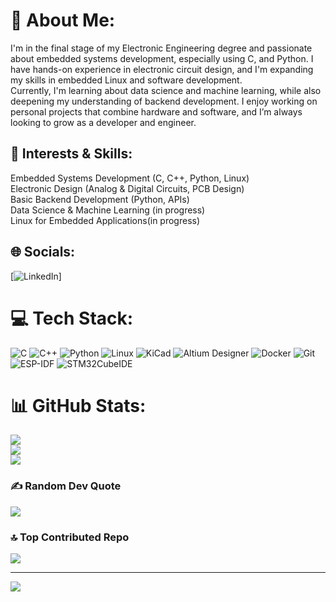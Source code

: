 # 💫 About Me:
I'm in the final stage of my Electronic Engineering degree and passionate about embedded systems development, especially using C, and Python. I have hands-on experience in electronic circuit design, and I'm expanding my skills in embedded Linux and software development.<br>
Currently, I'm learning about data science and machine learning, while also deepening my understanding of backend development. I enjoy working on personal projects that combine hardware and software, and I’m always looking to grow as a developer and engineer.<br>
## 🔧 Interests & Skills:

Embedded Systems Development (C, C++, Python, Linux)<br>
Electronic Design (Analog & Digital Circuits, PCB Design)<br>
Basic Backend Development (Python, APIs)<br>
Data Science & Machine Learning (in progress)<br>
Linux for Embedded Applications(in progress)<br>

## 🌐 Socials:
[![LinkedIn](https://www.linkedin.com/in/carlos-s-rangel)]



# 💻 Tech Stack:
![C](https://img.shields.io/badge/c-%2300599C.svg?style=for-the-badge&logo=c&logoColor=white) 
![C++](https://img.shields.io/badge/c++-%2300599C.svg?style=for-the-badge&logo=c%2B%2B&logoColor=white) 
![Python](https://img.shields.io/badge/python-3670A0?style=for-the-badge&logo=python&logoColor=ffdd54) 
![Linux](https://img.shields.io/badge/Linux-FCC624?style=for-the-badge&logo=linux&logoColor=black)
![KiCad](https://img.shields.io/badge/KiCad-314CB3?style=for-the-badge&logo=kicad&logoColor=white)
![Altium Designer](https://img.shields.io/badge/Altium_Designer-A5915F?style=for-the-badge&logo=altiumdesigner&logoColor=white)
![Docker](https://img.shields.io/badge/Docker-2496ED?style=for-the-badge&logo=docker&logoColor=white)
![Git](https://img.shields.io/badge/git-%23F05033.svg?style=for-the-badge&logo=git&logoColor=white)
![ESP-IDF](https://img.shields.io/badge/ESP--IDF-FF6F00?style=for-the-badge&logo=espressif&logoColor=white)
![STM32CubeIDE](https://img.shields.io/badge/STM32CubeIDE-03234B?style=for-the-badge&logo=stmicroelectronics&logoColor=white)

# 📊 GitHub Stats:
![](https://github-readme-stats.vercel.app/api?username=Carclox&theme=algolia&hide_border=false&include_all_commits=false&count_private=false)<br/>
![](https://github-readme-streak-stats.herokuapp.com/?user=Carclox&theme=algolia&hide_border=false)<br/>
![](https://github-readme-stats.vercel.app/api/top-langs/?username=Carclox&theme=algolia&hide_border=false&include_all_commits=false&count_private=false&layout=compact)

### ✍️ Random Dev Quote
![](https://quotes-github-readme.vercel.app/api?type=vetical&theme=dark)

### 🔝 Top Contributed Repo
![](https://github-contributor-stats.vercel.app/api?username=Carclox&limit=5&theme=dark&combine_all_yearly_contributions=true)

---
[![](https://visitcount.itsvg.in/api?id=Carclox&icon=0&color=0)](https://visitcount.itsvg.in)

<!-- Proudly created with GPRM ( https://gprm.itsvg.in ) -->

